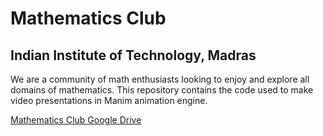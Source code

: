 # Mathematics Club
## Indian Institute of Technology, Madras

We are a community of math enthusiasts looking to enjoy and explore all domains of mathematics. This repository contains the code used to make video presentations in Manim animation engine.

[Mathematics Club Google Drive](https://drive.google.com/drive/folders/1NDpAPS7ZxUSydhvsMtZrARgHVMnR4dyC?usp=sharing)
